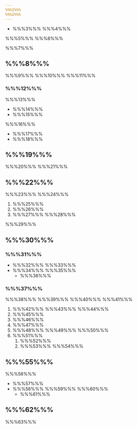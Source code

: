 ```yaml
---
%%%1%%%
%%%2%%%
---
```


* %%%3%%%
%%%4%%%

%%%5%%% %%%6%%%

%%%7%%%

## %%%8%%%

%%%9%%% %%%10%%% %%%11%%%

### %%%12%%%

%%%13%%%

* %%%14%%%
* %%%15%%%

%%%16%%%

* %%%17%%%
* %%%18%%%

## %%%19%%%

%%%20%%% %%%21%%%

## %%%22%%%

%%%23%%% %%%24%%%

1. %%%25%%%
2. %%%26%%%
3. %%%27%%% %%%28%%%

%%%29%%%

## %%%30%%%

### %%%31%%%

* %%%32%%% %%%33%%%
* %%%34%%% %%%35%%%
    * %%%36%%%

### %%%37%%%

%%%38%%% %%%39%%%
%%%40%%% %%%41%%%

1. %%%42%%% %%%43%%% %%%44%%%
2. %%%45%%%
3. %%%46%%%
4. %%%47%%%
5. %%%48%%% %%%49%%% %%%50%%%
6. %%%51%%%
    1. %%%52%%%
    2. %%%53%%% %%%54%%%

## %%%55%%%

%%%56%%%

* %%%57%%%
* %%%58%%% %%%59%%% %%%60%%%
    * %%%61%%%

## %%%62%%%

%%%63%%%
